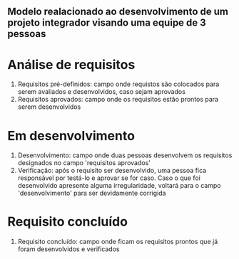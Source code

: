 ## Modelo realacionado ao desenvolvimento de um projeto integrador visando uma equipe de 3 pessoas

# Análise de requisitos 
1. Requisitos pré-definidos: campo onde requistos são colocados para serem avaliados e desenvolvidos, caso sejam aprovados
2. Requisitos aprovados: campo onde os requisitos estão prontos para serem desenvolvidos

# Em desenvolvimento
1. Desenvolvimento: campo onde duas pessoas desenvolvem os requisitos designados no campo 'requisitos aprovados'
2. Verificação: após o requisito ser desenvolvido, uma pessoa fica responsável por testá-lo e aprovar se for caso. Caso o que foi desenvolvido apresente alguma irregularidade, voltará para o campo 'desenvolvimento' para ser devidamente corrigida

# Requisito concluído
1. Requisito concluído: campo onde ficam os requisitos prontos que já foram desenvolvidos e verificados

